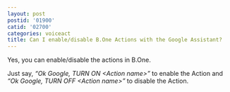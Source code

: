 ```yaml
---
layout: post
postid: '01900'
catid: '02700'
categories: voiceact
title: Can I enable/disable B.One Actions with the Google Assistant? 
---
```


Yes, you can enable/disable the actions in B.One. 

Just say, *“Ok Google, TURN ON \<Action name\>”* to enable the Action and *“Ok Google, TURN OFF \<Action name\>”* to disable the Action. 